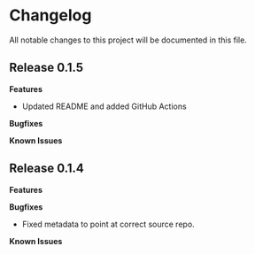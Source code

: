 # Changelog

All notable changes to this project will be documented in this file.

## Release 0.1.5

**Features**

* Updated README and added GitHub Actions

**Bugfixes**

**Known Issues**

## Release 0.1.4

**Features**

**Bugfixes**

* Fixed metadata to point at correct source repo.

**Known Issues**
